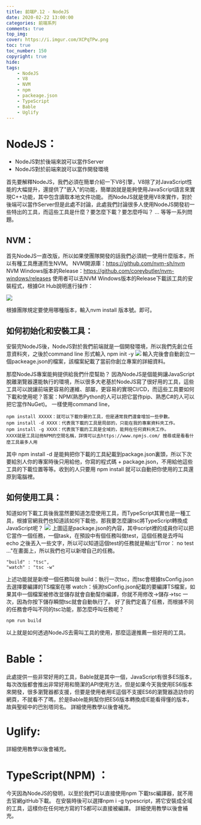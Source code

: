 ```yaml
---
title: 前端P.12 - NodeJS
date: 2020-02-22 13:00:00
categories: 前端系列
comments: true
top_img: 
cover: https://i.imgur.com/XCPqTPw.png
toc: true
toc_number: 150
copyright: true
hide:
tags: 
    - NodeJS
    - V8
    - NVM
    - npm
    - packeage.json
    - TypeScript
    - Bable
    - Uglify
---
```

# NodeJS：
* NodeJS對於後端來說可以當作Server
* NodeJS對於前端來說可以當作開發環境

首先要解釋NodeJS，我們必須在簡單介紹一下V8引擎，V8除了对JavaScript性能的大幅提升，還提供了"嵌入"的功能，簡單說就是能夠使用JavaScript語言來實現C++功能，其中包含讀取本地文件功能。
而NodeJS就是使用V8來實作，對於後端可以當作Server但是此處不討論，此處我們討論很多人使用NodeJS開發初一些特出的工具，而這些工具是什麼？要怎麼下載？要怎麼呼叫？ ... 等等一系列問題。

## NVM：
首先NodeJS一直改版，所以如果使團隊開發的話我們必須統一使用什麼版本，所以有種工具應運而生NVM。
NVM開源庫：https://github.com/nvm-sh/nvm
NVM Windows版本的Release：https://github.com/coreybutler/nvm-windows/releases
使用者可以去NVM Windows版本的Release下載該工具的安裝程式，根據Git Hub說明進行操作：

![](https://i.imgur.com/3t5I8FB.png)

根據團隊規定要使用哪種版本，輸入nvm install 版本號。即可。

## 如何初始化和安裝工具：
安裝完NodeJS後，NodeJS對於我們前端就是一個開發環境，所以我們先創立任意資料夾，之後於command line 形式輸入 npm init -y 
![](https://i.imgur.com/pWUEvJ0.png)
輸入完後會自動創立一個packeage.json的檔案，該檔案紀載了當前你創立專案的詳細資料。

那麼NodeJS專案能夠提供給我們什麼幫助？
因為NodeJS是個能夠讓JavaScript脫離瀏覽器還能執行的環境，所以很多大老基於NodeJS寫了很好用的工具，這些工具可以說讓前端更容易的運維、部屬，更容易的實現CI/CD，而這些工具要如何下載和使用呢？答案：NPM(熟悉Python的人可以把它當作pip、熟悉C#的人可以把它當作NuGet)。
一樣使用command line，

```
npm install XXXXX：就可以下載你要的工具，但是通常我們還會增加一些參數。
npm install -d XXXX：代表我下載的工具是局部的，只能在我的專案資料夾工作。
npm install -g XXXX：代表我下載的工具是全域的，能夠在任何資料夾工作。
XXXX就是工具註冊NPM的空間名稱，詳情可以去https://www.npmjs.com/ 搜尋或是看看什麼工具最多人用
```

其中 npm install -d 是能夠把你下載的工具紀載到package.json裏頭，所以下次要給別人你的專案時後只用給他，你寫的程式碼 + package.json，不用給他這些工具的下載位置等等。收到的人只要用 npm install 就可以自動把你使用的工具還原到電腦裡。

## 如何使用工具：

知道如何下載工具後我當然要知道怎麼使用工具，而TypeScript其實也是一種工具，根據官網我們也知道該如何下載他，那我要怎麼讓tsc將TypeScript轉換成JavaScript呢？
![](https://i.imgur.com/WgrltXC.png)
上圖這是package.json的內容，其中script裡的成員你可以把它當作一個任務，一個task，在預設中有個任務叫做test，這個任務是去呼叫echo 之後丟入一些文字，所以可以知道這個test的任務就是輸出"Error： no test ..."在畫面上，所以我們也可以新增自己的任務。
```
"build" : "tsc",
"watch" : "tsc -w"
```
上述功能就是新增一個任務叫做
build：執行一次tsc，而tsc會根據tsConfig.json去選擇要編譯的TS檔案在哪
watch：偵測tsConfig.json紀載的要編譯TS檔案，如果其中一個檔案被修改並儲存就會自動幫你編譯，你就不用修改->儲存->tsc 一次，因為你按下儲存瞬間tsc就會自動執行了。
好了我們定義了任務，而根據不同的任務會呼叫不同的tsc功能，那怎麼呼叫任務呢？
```
npm run build
```
以上就是如何透過NodeJS去需叫工具的使用，那麼這邊推薦一些好用的工具。

# Bable：
此處提供一些非常好用的工具，Bable就是其中一個，JavaScript有很多ES版本，每次改版都會推出非常好用和簡潔的API使用方法，但是如果今天我使用ES6版本來開發，很多瀏覽器都支援，但要是使用者用IE這個不支援ES6的瀏覽器造訪你的網頁，不就看不了嗎，於是Bable能夠幫你把ES6版本轉換成IE能看得懂的版本，故與聖經中的巴別塔同名。 詳細使用教學以後會補充。
# Uglify:
詳細使用教學以後會補充。

# TypeScript(NPM) ：
今天因為NodeJS的發明，以至於我們可以直接使用npm 下載tsc編譯器，就不用去官網gitHub下載。 在安裝時後可以選擇npm i -g typescript，將它安裝成全域的工具，這樣你在任何地方寫的TS都可以直接被編譯。 詳細使用教學以後會補充。